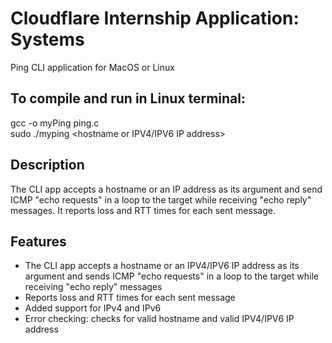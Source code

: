 # Cloudflare Internship Application: Systems
Ping CLI application for MacOS or Linux

## To compile and run in Linux terminal:
gcc -o myPing ping.c \
sudo ./myping \<hostname or IPV4/IPV6 IP address>

## Description
The CLI app accepts a hostname or an IP address as its argument and send ICMP "echo requests" in a loop to the target while receiving "echo reply" messages. It reports loss and RTT times for each sent message.

## Features
- The CLI app accepts a hostname or an IPV4/IPV6 IP address as its argument and sends ICMP "echo requests" in a loop to the target while receiving "echo reply" messages
- Reports loss and RTT times for each sent message
- Added support for IPv4 and IPv6
- Error checking: checks for valid hostname and valid IPV4/IPV6 IP address
